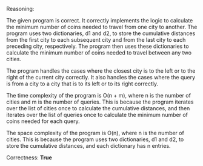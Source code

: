 Reasoning: 

The given program is correct. It correctly implements the logic to calculate the minimum number of coins needed to travel from one city to another. The program uses two dictionaries, d1 and d2, to store the cumulative distances from the first city to each subsequent city and from the last city to each preceding city, respectively. The program then uses these dictionaries to calculate the minimum number of coins needed to travel between any two cities.

The program handles the cases where the closest city is to the left or to the right of the current city correctly. It also handles the cases where the query is from a city to a city that is to its left or to its right correctly.

The time complexity of the program is O(n + m), where n is the number of cities and m is the number of queries. This is because the program iterates over the list of cities once to calculate the cumulative distances, and then iterates over the list of queries once to calculate the minimum number of coins needed for each query.

The space complexity of the program is O(n), where n is the number of cities. This is because the program uses two dictionaries, d1 and d2, to store the cumulative distances, and each dictionary has n entries.

Correctness: **True**